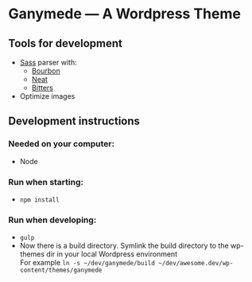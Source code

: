 # Ganymede — A Wordpress Theme

## Tools for development
- [Sass](http://sass-lang.com) parser with:
  - [Bourbon](http://bourbon.io)
  - [Neat](http://neat.bourbon.io)
  - [Bitters](http://bitters.bourbon.io)
- Optimize images

## Development instructions

### Needed on your computer:
- Node

### Run when starting:
- `npm install`

### Run when developing:
- `gulp`
- Now there is a build directory. Symlink the build directory to the wp-themes dir in your local Wordpress environment    
  For example `ln -s ~/dev/ganymede/build ~/dev/awesome.dev/wp-content/themes/ganymede`
